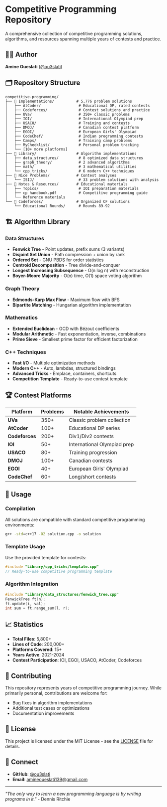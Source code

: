 # Competitive Programming Repository

A comprehensive collection of competitive programming solutions, algorithms, and resources spanning multiple years of contests and practice.

## 👨‍💻 Author
**Amine Oueslati** ([@ou3slati](https://github.com/ou3slati))

## 🗂️ Repository Structure

```
competitive-programming/
├── 📁 Implementations/          # 5,776 problem solutions
│   ├── AtCoder/                 # Educational DP, rated contests
│   ├── Codeforces/              # Contest solutions and practice
│   ├── UVa/                     # 350+ classic problems
│   ├── IOI/                     # International Olympiad prep
│   ├── USACO/                   # Training and contests
│   ├── DMOJ/                    # Canadian contest platform
│   ├── EGOI/                    # European Girls' Olympiad
│   ├── CodeChef/                # Indian programming contests
│   ├── Camps/                   # Training camp problems
│   ├── MyChecklist/             # Personal problem tracking
│   └── [10+ more platforms]
├── 📁 Library/                  # Algorithm implementations
│   ├── data_structures/         # 8 optimized data structures
│   ├── graph_theory/            # 2 advanced algorithms
│   ├── math/                    # 3 mathematical utilities
│   └── cpp_tricks/              # 6 modern C++ techniques
├── 📁 Nice Problems/            # Contest analyses
│   └── ISIJ/                    # 33 problem solutions with analysis
├── 📁 Notes & Resources/        # Educational materials
│   ├── Topics/                  # IOI preparation materials
│   ├── cp handbook.pdf          # Competitive programming guide
│   └── Reference materials
└── 📁 Codeforces/               # Organized CF solutions
    └── Educational Rounds/      # Rounds 89-92
```

## 🏗️ Algorithm Library

### Data Structures
- **Fenwick Tree** - Point updates, prefix sums (3 variants)
- **Disjoint Set Union** - Path compression + union by rank
- **Ordered Set** - GNU PBDS for order statistics
- **Centroid Decomposition** - Tree divide-and-conquer
- **Longest Increasing Subsequence** - O(n log n) with reconstruction
- **Boyer-Moore Majority** - O(n) time, O(1) space voting algorithm

### Graph Theory
- **Edmonds-Karp Max Flow** - Maximum flow with BFS
- **Bipartite Matching** - Hungarian algorithm implementation

### Mathematics
- **Extended Euclidean** - GCD with Bézout coefficients
- **Modular Arithmetic** - Fast exponentiation, inverse, combinations
- **Prime Sieve** - Smallest prime factor for efficient factorization

### C++ Techniques
- **Fast I/O** - Multiple optimization methods
- **Modern C++** - Auto, lambdas, structured bindings
- **Advanced Tricks** - Emplace, containers, shortcuts
- **Competition Template** - Ready-to-use contest template

## 🏆 Contest Platforms

| Platform | Problems | Notable Achievements |
|----------|----------|---------------------|
| **UVa** | 350+ | Classic problem collection |
| **AtCoder** | 100+ | Educational DP series |
| **Codeforces** | 200+ | Div1/Div2 contests |
| **IOI** | 50+ | International Olympiad prep |
| **USACO** | 80+ | Training progression |
| **DMOJ** | 100+ | Canadian contests |
| **EGOI** | 40+ | European Girls' Olympiad |
| **CodeChef** | 60+ | Long/short contests |

## 🚀 Usage

### Compilation
All solutions are compatible with standard competitive programming environments:
```bash
g++ -std=c++17 -O2 solution.cpp -o solution
```

### Template Usage
Use the provided template for contests:
```cpp
#include "Library/cpp_tricks/template.cpp"
// Ready-to-use competitive programming template
```

### Algorithm Integration
```cpp
#include "Library/data_structures/fenwick_tree.cpp"
FenwickTree ft(n);
ft.update(i, val);
int sum = ft.range_sum(l, r);
```

## 📈 Statistics
- **Total Files**: 5,800+
- **Lines of Code**: 200,000+
- **Platforms Covered**: 15+
- **Years Active**: 2021-2024
- **Contest Participation**: IOI, EGOI, USACO, AtCoder, Codeforces

## 🤝 Contributing

This repository represents years of competitive programming journey. While primarily personal, contributions are welcome for:
- Bug fixes in algorithm implementations
- Additional test cases or optimizations
- Documentation improvements

## 📄 License

This project is licensed under the MIT License - see the [LICENSE](LICENSE) file for details.

## 🔗 Connect

- **GitHub**: [@ou3slati](https://github.com/ou3slati)
- **Email**: amineoueslati139@gmail.com

---
*"The only way to learn a new programming language is by writing programs in it."* - Dennis Ritchie
